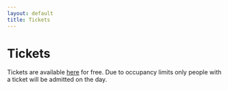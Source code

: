 ```yaml
---
layout: default
title: Tickets
---
```


<div class="post">
	<h1 class="pageTitle">Tickets</h1>
	<p class="intro">Tickets are available <a href="https://www.eventbrite.co.uk/e/derbyshire-explorers-forum-tickets-579512586747">here</a> for free. Due to occupancy limits only people with a ticket will be admitted on the day.</p>
    <p></p>
</div>

